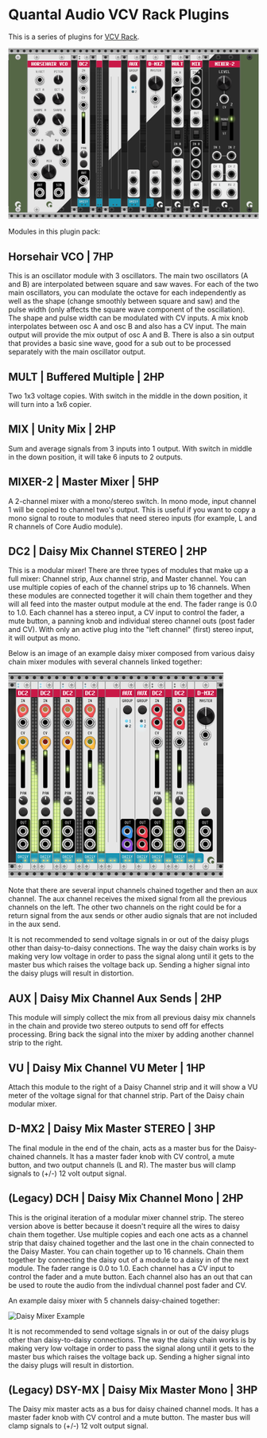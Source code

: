 
# Quantal Audio VCV Rack Plugins

This is a series of plugins for [VCV Rack](https://vcvrack.com/).

![Modules](https://github.com/sumpygump/quantal-audio/raw/master/doc/img/quantal-audio-mods.png)

Modules in this plugin pack:

## Horsehair VCO | 7HP

This is an oscillator module with 3 oscillators. The main two oscillators (A and B) are interpolated between square and saw waves. For each of the two main oscillators, you can modulate the octave for each independently as well as the shape (change smoothly between square and saw) and the pulse width (only affects the square wave component of the oscillation). The shape and pulse width can be modulated with CV inputs. A mix knob interpolates between osc A and osc B and also has a CV input. The main output will provide the mix output of osc A and B. There is also a sin output that provides a basic sine wave, good for a sub out to be processed separately with the main oscillator output.

## MULT | Buffered Multiple | 2HP

Two 1x3 voltage copies. With switch in the middle in the down position, it will turn into a 1x6 copier.

## MIX | Unity Mix | 2HP

Sum and average signals from 3 inputs into 1 output. With switch in middle in the down position, it will take 6 inputs to 2 outputs.

## MIXER-2 | Master Mixer | 5HP

A 2-channel mixer with a mono/stereo switch. In mono mode, input channel 1 will be copied to channel two's output. This is useful if you want to copy a mono signal to route to modules that need stereo inputs (for example, L and R channels of Core Audio module).

## DC2 | Daisy Mix Channel STEREO | 2HP

This is a modular mixer! There are three types of modules that make up a full mixer: Channel strip, Aux channel strip, and Master channel. You can use multiple copies of each of the channel strips up to 16 channels. When these modules are connected together it will chain them together and they will all feed into the master output module at the end. The fader range is 0.0 to 1.0. Each channel has a stereo input, a CV input to control the fader, a mute button, a panning knob and individual stereo channel outs (post fader and CV). With only an active plug into the "left channel" (first) stereo input, it will output as mono.

Below is an image of an example daisy mixer composed from various daisy chain mixer modules with several channels linked together:

![Daisy Mixer Example](https://github.com/sumpygump/quantal-audio/raw/master/doc/img/quantal-audio-daisy-mixer2.png)

Note that there are several input channels chained together and then an aux channel. The aux channel receives the mixed signal from all the previous channels on the left. The other two channels on the right could be for a return signal from the aux sends or other audio signals that are not included in the aux send.

It is not recommended to send voltage signals in or out of the daisy plugs other than daisy-to-daisy connections. The way the daisy chain works is by making very low voltage in order to pass the signal along until it gets to the master bus which raises the voltage back up. Sending a higher signal into the daisy plugs will result in distortion.

## AUX | Daisy Mix Channel Aux Sends | 2HP

This module will simply collect the mix from all previous daisy mix channels in the chain and provide two stereo outputs to send off for effects processing. Bring back the signal into the mixer by adding another channel strip to the right.

## VU | Daisy Mix Channel VU Meter | 1HP

Attach this module to the right of a Daisy Channel strip and it will show a VU meter of the voltage signal for that channel strip. Part of the Daisy chain modular mixer.

## D-MX2 | Daisy Mix Master STEREO | 3HP

The final module in the end of the chain, acts as a master bus for the Daisy-chained channels. It has a master fader knob with CV control, a mute button, and two output channels (L and R). The master bus will clamp signals to (+/-) 12 volt output signal.

## (Legacy) DCH | Daisy Mix Channel Mono | 2HP

This is the original iteration of a modular mixer channel strip. The stereo version above is better because it doesn't require all the wires to daisy chain them together. Use multiple copies and each one acts as a channel strip that daisy chained together and the last one in the chain connected to the Daisy Master. You can chain together up to 16 channels. Chain them together by connecting the daisy out of a module to a daisy in of the next module. The fader range is 0.0 to 1.0. Each channel has a CV input to control the fader and a mute button. Each channel also has an out that can be used to route the audio from the indivdual channel post fader and CV.

An example daisy mixer with 5 channels daisy-chained together:

![Daisy Mixer Example](https://github.com/sumpygump/quantal-audio/raw/master/doc/img/quantal-audio-daisy-mixer.png)

It is not recommended to send voltage signals in or out of the daisy plugs other than daisy-to-daisy connections. The way the daisy chain works is by making very low voltage in order to pass the signal along until it gets to the master bus which raises the voltage back up. Sending a higher signal into the daisy plugs will result in distortion.

## (Legacy) DSY-MX | Daisy Mix Master Mono | 3HP

The Daisy mix master acts as a bus for daisy chained channel mods. It has a master fader knob with CV control and a mute button. The master bus will clamp signals to (+/-) 12 volt output signal.

